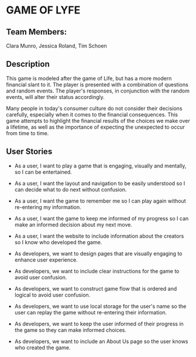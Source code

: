 # GAME OF LYFE

## Team Members: 
Clara Munro, Jessica Roland, Tim Schoen

## Description
This game is modeled after the game of Life, but has a more modern financial slant to it. The player is presented with a combination of questions and random events. The player's responses, in conjunction with the random events, will alter their status accordingly.

Many people in today's consumer culture do not consider their decisions carefully, especially when it comes to the financial consequences. This game attempts to highlight the financial results of the choices we make over a lifetime, as well as the importance of expecting the unexpected to occur from time to time.

## User Stories
* As a user, I want to play a game that is engaging, visually and mentally, so I can be entertained.

* As a user, I want the layout and navigation to be easily understood so I can decide what to do next without confusion.

* As a user, I want the game to remember me so I can play again without re-entering my information.

* As a user, I want the game to keep me informed of my progress so I can make an informed decision about my next move.

* As a user, I want the website to include information about the creators so I know who developed the game.

* As developers, we want to design pages that are visually engaging to enhance user experience.

* As developers, we want to include clear instructions for the game to avoid user confusion.

* As developers, we want to construct game flow that is ordered and logical to avoid user confusion.

* As developers, we want to use local storage for the user's name so the user can replay the game without re-entering their information.

* As developers, we want to keep the user informed of their progress in the game so they can make informed choices.

* As developers, we want to include an About Us page so the user knows who created the game.